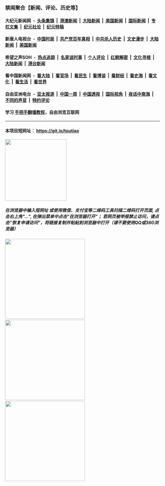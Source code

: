 ### 禁闻聚合【新闻、评论、历史等】

#### 大纪元新闻网 &nbsp;-&nbsp; [头条集锦](indexes/E头条集锦.md?t=02101144) &nbsp;|&nbsp; [港澳新闻](indexes/E港澳新闻.md?t=02101144)  &nbsp;|&nbsp; [大陆新闻](indexes/E大陆新闻.md?t=02101144) &nbsp;|&nbsp; [美国新闻](indexes/E美国新闻.md?t=02101144) &nbsp;|&nbsp; [国际新闻](indexes/E国际新闻.md?t=02101144) &nbsp;|&nbsp; [专栏文集](indexes/E专栏文集.md?t=02101144) &nbsp;|&nbsp; [纪元社论](indexes/E纪元社论.md?t=02101144) &nbsp;|&nbsp; [纪元特稿](indexes/E纪元特稿.md?t=02101144) 

#### 新唐人电视台 &nbsp;-&nbsp; [中国时局](indexes/N中国时局.md?t=02101144) &nbsp;|&nbsp; [共产党百年真相](indexes/N共产党百年真相.md?t=02101144) &nbsp;|&nbsp; [中共杀人历史](indexes/N中共杀人历史.md?t=02101144) &nbsp;|&nbsp; [文史漫步](indexes/N文史漫步.md?t=02101144) &nbsp;|&nbsp; [大陆新闻](indexes/N大陆新闻.md?t=02101144) &nbsp;|&nbsp; [美国新闻](indexes/N美国新闻.md?t=02101144)

#### 希望之声SOH &nbsp;-&nbsp; [热点追踪](indexes/H热点追踪.md?t=02101144) &nbsp;|&nbsp; [名家谈时事](indexes/H名家谈时事.md?t=02101144) &nbsp;|&nbsp; [个人评论](indexes/H个人评论.md?t=02101144)  &nbsp;|&nbsp; [红朝解密](indexes/H红朝解密.md?t=02101144) &nbsp;|&nbsp; [文化寻根](indexes/H文化寻根.md?t=02101144) &nbsp;|&nbsp; [大陆新闻](indexes/H大陆新闻.md?t=02101144) &nbsp;|&nbsp; [港台新闻](indexes/H港台新闻.md?t=02101144)

#### 看中国新闻网 &nbsp;-&nbsp; [看大陆](indexes/S看大陆.md?t=02101144) &nbsp;|&nbsp; [看官场](indexes/S看官场.md?t=02101144) &nbsp;|&nbsp; [看民生](indexes/S看民生.md?t=02101144)  &nbsp;|&nbsp; [看博谈](indexes/S看博谈.md?t=02101144) &nbsp;|&nbsp; [看财经](indexes/S看财经.md?t=02101144) &nbsp;|&nbsp; [看史海](indexes/S看史海.md?t=02101144) &nbsp;|&nbsp; [看文化](indexes/S看文化.md?t=02101144) &nbsp;|&nbsp; [看生活](indexes/S看生活.md?t=02101144) &nbsp;|&nbsp; [看世界](indexes/S看世界.md?t=02101144)

#### 自由亚洲电台 &nbsp;-&nbsp; [亚太报道](indexes/R亚太报道.md?t=02101144) &nbsp;|&nbsp; [中国一周](indexes/R中国一周.md?t=02101144) &nbsp;|&nbsp; [中国透视](indexes/R中国透视.md?t=02101144)  &nbsp;|&nbsp; [国际视角](indexes/R国际视角.md?t=02101144) &nbsp;|&nbsp; [夜话中南海](indexes/R夜话中南海.md?t=02101144) &nbsp;|&nbsp; [不同的声音](indexes/R不同的声音.md?t=02101144) &nbsp;|&nbsp; [特约评论](indexes/R特约评论.md?t=02101144)

#### 学习 [手把手翻墙教程](https://github.com/gfw-breaker/guides/wiki)，自由浏览互联网

----

#### 本项目短网址： https://git.io/toutiao
<img src="https://raw.githubusercontent.com/gfw-breaker/banned-news/master/scripts/img/qr.png" width="200px"/>  

##### 在浏览器中输入短网址 或使用微信、支付宝等二维码工具扫描二维码打开页面, 点击右上角"...", 在弹出菜单中点击“在浏览器打开”； 若网页被举报禁止访问，请点击“恢复申请访问”，将链接复制并粘贴到浏览器中打开（请不要使用QQ或360浏览器）

<img src="https://raw.githubusercontent.com/gfw-breaker/banned-news/master/scripts/img/1.png" width="260px"/> &nbsp; <img src="https://raw.githubusercontent.com/gfw-breaker/banned-news/master/scripts/img/2.png" width="260px"/> &nbsp; <img src="https://raw.githubusercontent.com/gfw-breaker/banned-news/master/scripts/img/3.png" width="260px"/>
